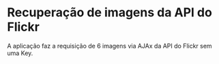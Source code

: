 # Recuperação de imagens da API do Flickr

A aplicação faz a requisição de 6 imagens via AJAx da API do Flickr sem uma Key.